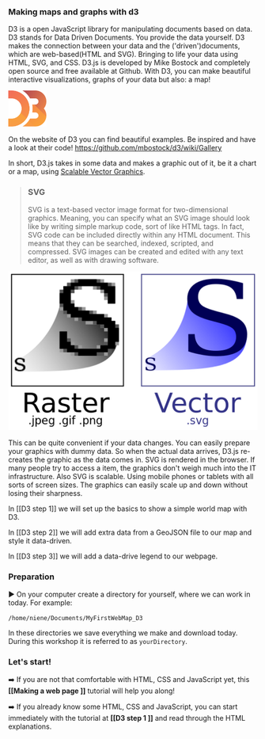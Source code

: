 ### Making maps and graphs with d3
D3 is a open JavaScript library for manipulating documents based on data. D3 stands for Data Driven Documents. You provide the data yourself. D3 makes the connection between your data and the ('driven')documents, which are web-based(HTML and SVG). Bringing to life your data using HTML, SVG, and CSS. D3.js is developed by Mike Bostock and completely open source and free available at Github. With D3, you can make beautiful interactive visualizations, graphs of your data but also: a map!

![D3-logo](img/d3-logo.png)

On the website of D3 you can find beautiful examples. Be inspired and have a look at their code! https://github.com/mbostock/d3/wiki/Gallery

In short, D3.js takes in some data and makes a graphic out of it, be it a chart or a map, using [Scalable Vector Graphics](https://en.wikipedia.org/wiki/Scalable_Vector_Graphics). 

> ### SVG
> SVG is a text-based vector image format for two-dimensional graphics. Meaning, you can specify what an SVG image should look like by writing simple markup code, sort of like HTML tags. In fact, SVG code can be included directly within any HTML document. This means that they can be searched, indexed, scripted, and compressed. SVG images can be created and edited with any text editor, as well as with drawing software.

![svg](img/Bitmap_VS_SVG.png)

This can be quite convenient if your data changes. You can easily prepare your graphics with dummy data. So when the actual data arrives, D3.js re-creates the graphic as the data comes in. SVG is rendered in the browser. If many people try to access a item, the graphics don't weigh much into the IT infrastructure. Also SVG is scalable. Using mobile phones or tablets with all sorts of screen sizes. The graphics can easily scale up and down without losing their sharpness.

In [[D3 step 1]] we will set up the basics to show a simple world map with D3.

In [[D3 step 2]] we will add extra data from a GeoJSON file to our map and style it data-driven. 

In [[D3 step 3]] we will add a data-drive legend to our webpage. 

### Preparation

:arrow_forward:  On your computer create a directory for yourself, where we can work in today. For example:

	/home/niene/Documents/MyFirstWebMap_D3

In these directories we save everything we make and download today. During this workshop it is referred to as `yourDirectory`.

### Let's start!  
:arrow_right: If you are not that comfortable with HTML, CSS and JavaScript yet, this **[[Making a web page ]]** tutorial will help you along!

:arrow_right: If you already know some HTML, CSS and JavaScript, you can start immediately with the tutorial at **[[D3 step 1 ]]** and read through the HTML explanations. 


